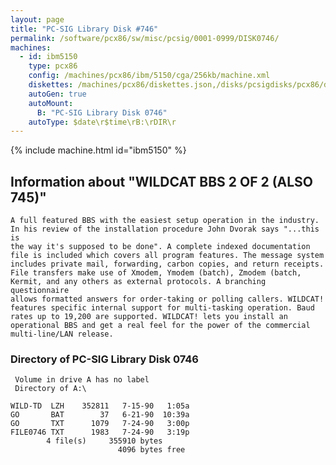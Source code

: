 ```yaml
---
layout: page
title: "PC-SIG Library Disk #746"
permalink: /software/pcx86/sw/misc/pcsig/0001-0999/DISK0746/
machines:
  - id: ibm5150
    type: pcx86
    config: /machines/pcx86/ibm/5150/cga/256kb/machine.xml
    diskettes: /machines/pcx86/diskettes.json,/disks/pcsigdisks/pcx86/diskettes.json
    autoGen: true
    autoMount:
      B: "PC-SIG Library Disk 0746"
    autoType: $date\r$time\rB:\rDIR\r
---
```


{% include machine.html id="ibm5150" %}

## Information about "WILDCAT BBS 2 OF 2 (ALSO 745)"

    A full featured BBS with the easiest setup operation in the industry.
    In his review of the installation procedure John Dvorak says "...this is
    the way it's supposed to be done". A complete indexed documentation
    file is included which covers all program features. The message system
    includes private mail, forwarding, carbon copies, and return receipts.
    File transfers make use of Xmodem, Ymodem (batch), Zmodem (batch,
    Kermit, and any others as external protocols. A branching questionnaire
    allows formatted answers for order-taking or polling callers. WILDCAT!
    features specific internal support for multi-tasking operation. Baud
    rates up to 19,200 are supported. WILDCAT! lets you install an
    operational BBS and get a real feel for the power of the commercial
    multi-line/LAN release.

### Directory of PC-SIG Library Disk 0746

     Volume in drive A has no label
     Directory of A:\

    WILD-TD  LZH    352811   7-15-90   1:05a
    GO       BAT        37   6-21-90  10:39a
    GO       TXT      1079   7-24-90   3:00p
    FILE0746 TXT      1983   7-24-90   3:19p
            4 file(s)     355910 bytes
                            4096 bytes free
